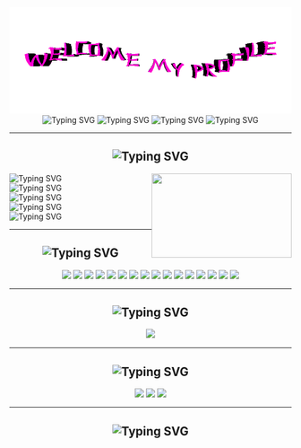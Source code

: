 <body>
<div align="center">
	<img src="1.gif">
</div>
<div align="center">
	<a><img src="https://readme-typing-svg.demolab.com?font=Fira+Code&size=16&duration=1500&color=F700B8&repeat=false&random=false&width=435&height=27&lines=%F0%9D%92%9C%F0%9D%93%83%F0%9D%92%B9+%F0%9D%92%B6%F0%9D%93%89+%F0%9D%93%89%F0%9D%92%BD%F0%9D%91%92+%F0%9D%92%BB%F0%9D%92%B6%F0%9D%92%B8%F0%9D%93%89%F0%9D%91%9C%F0%9D%93%87%F0%9D%93%8E+%F0%9D%91%9C%F0%9D%93%87+%F0%9D%92%BE%F0%9D%93%83+%F0%9D%93%85%F0%9D%93%8A%F0%9D%92%B7%F0%9D%93%88%2C+%F0%9D%93%81%F0%9D%92%B6%F0%9D%93%8A%F0%9D%91%94%F0%9D%92%BD%F0%9D%93%89%F0%9D%91%92%F0%9D%93%87+%F0%9D%92%BE%F0%9D%93%83+%F0%9D%93%89%F0%9D%92%BD%F0%9D%91%92+%F0%9D%92%B8%F0%9D%93%81%F0%9D%91%9C%F0%9D%93%8A%F0%9D%92%B9%F0%9D%93%88" alt="Typing SVG" /></a>
	<a><img src="https://readme-typing-svg.demolab.com?font=Fira+Code&size=16&duration=2000&color=F700B8&repeat=false&random=false&width=520&height=27&lines=%F0%9D%92%AF%F0%9D%91%9C+%F0%9D%92%B7%F0%9D%91%92+%F0%9D%91%92%F0%9D%92%B8%F0%9D%92%BD%F0%9D%91%9C%F0%9D%91%92%F0%9D%92%B9+%F0%9D%92%BE%F0%9D%93%83%F0%9D%93%89%F0%9D%91%9C+%F0%9D%92%B7%F0%9D%91%9C%F0%9D%93%8D%F0%9D%91%92%F0%9D%93%88+%F0%9D%92%BB%F0%9D%93%87%F0%9D%91%9C%F0%9D%93%82+%F0%9D%93%8A%F0%9D%93%83%F0%9D%92%B9%F0%9D%91%92%F0%9D%93%87+%F0%9D%93%89%F0%9D%92%BD%F0%9D%91%92+%F0%9D%92%BD%F0%9D%93%8A%F0%9D%93%82%F0%9D%92%B6%F0%9D%93%83+%F0%9D%93%8C%F0%9D%91%9C%F0%9D%93%87%F0%9D%93%81%F0%9D%92%B9" alt="Typing SVG" /></a>
	<a><img src="https://readme-typing-svg.demolab.com?font=Fira+Code&size=16&duration=2500&color=F700B8&repeat=false&random=false&width=435&height=27&lines=%F0%9D%91%80%F0%9D%91%9C%F0%9D%93%81%F0%9D%92%B9+%F0%9D%91%9C%F0%9D%93%83+%F0%9D%93%89%F0%9D%92%BD%F0%9D%91%92+%F0%9D%93%89%F0%9D%93%87%F0%9D%92%B6%F0%9D%93%88%F0%9D%92%BD+%F0%9D%91%9C%F0%9D%92%BB+%F0%9D%93%8A%F0%9D%93%83%F0%9D%92%B9%F0%9D%91%92%F0%9D%93%87%F0%9D%91%94%F0%9D%93%87%F0%9D%91%9C%F0%9D%93%8A%F0%9D%93%83%F0%9D%92%B9+%F0%9D%93%87%F0%9D%92%B6%F0%9D%93%85" alt="Typing SVG" /></a>
	<a><img src="https://readme-typing-svg.demolab.com?font=Fira+Code&size=16&duration=3000&color=F700B8&repeat=false&random=false&width=450&height=27&lines=%F0%9D%92%9C%F0%9D%93%85%F0%9D%93%85%F0%9D%93%87%F0%9D%91%9C%F0%9D%92%B6%F0%9D%92%B8%F0%9D%92%BD%F0%9D%92%BE%F0%9D%93%83%F0%9D%91%94+%F0%9D%93%81%F0%9D%92%BE%F0%9D%93%80%F0%9D%91%92+%F0%9D%93%89%F0%9D%92%BD%F0%9D%91%92+%F0%9D%93%82%F0%9D%91%92%F0%9D%93%82%F0%9D%91%9C%F0%9D%93%87%F0%9D%92%BE%F0%9D%91%92%F0%9D%93%88+%F0%9D%91%9C%F0%9D%92%BB+%F0%9D%91%9C%F0%9D%93%8A%F0%9D%93%87+%F0%9D%93%88%F0%9D%93%8A%F0%9D%93%82%F0%9D%93%82%F0%9D%91%92%F0%9D%93%87" alt="Typing SVG" /></a>
</div>
<div>
	<hr>
	<h2 align="center"><a><img src="https://readme-typing-svg.demolab.com?font=Fira+Code&duration=2500&size=28&color=F700B8&repeat=false&random=false&width=205&height=40&lines=%F0%9D%92%9C%F0%9D%92%B7%F0%9D%91%9C%F0%9D%93%8A%F0%9D%93%89+%F0%9D%93%82%F0%9D%91%92" alt="Typing SVG" /></a></h2>
	<div align="center">
		<img width="250" height="150" src="https://media1.tenor.com/m/zrrOwE1vVQUAAAAC/%D0%B0%D0%B2%D1%82%D0%BE%D1%81%D1%82%D0%BE%D0%BF%D0%BE%D0%BC-%D0%BF%D0%BE-%D1%84%D0%B0%D0%B7%D0%B5-%D1%81%D0%BD%D0%B0-%D0%BA%D0%B8%D1%88%D0%BB%D0%B0%D0%BA.gif" align="right">
	</div>
	<a><img src="https://readme-typing-svg.demolab.com?font=Fira+Code&size=18&duration=1500&color=F700B8&repeat=false&random=false&width=140&height=27&lines=-+Name%3A+Ivan" alt="Typing SVG" /></a>
	<br>
	<a><img src="https://readme-typing-svg.demolab.com?font=Fira+Code&size=18&duration=2500&color=F700B8&repeat=false&random=false&height=27&lines=-+Loves%3A+APFS%2C+Keyboards%2C+Fresh+Ideas" alt="Typing SVG" /></a>
	<br>
	<a><img src="https://readme-typing-svg.demolab.com?font=Fira+Code&size=18&duration=1000&color=F700B8&repeat=false&random=false&width=230&height=27&lines=-+Gender%3A+He%2FHis%2FMale" alt="Typing SVG" /></a>
	<br>
	<a><img src="https://readme-typing-svg.demolab.com?font=Fira+Code&size=18&duration=1000&color=F700B8&repeat=false&random=false&width=460&height=27&lines=-+Hobbys%3A+Design%2C+Algrotihms%2C+Typing+Text" alt="Typing SVG" /></a>
	<br>
	<a><img src="https://readme-typing-svg.demolab.com?font=Fira+Code&size=18&duration=1000&color=F700B8&repeat=false&random=false&width=390&height=27&lines=-+Working%3A+InCase%2C+TechCrew%2C+Nexign" alt="Typing SVG" /></a>
</div>
<div>
	<hr>
	<h2 align="center"><a><img src="https://readme-typing-svg.demolab.com?font=Fira+Code&size=28&duration=2500&color=F700B8&repeat=false&random=false&width=185&height=40&lines=%F0%9D%92%A6%F0%9D%93%83%F0%9D%91%9C%F0%9D%93%8C%F0%9D%93%81%F0%9D%91%92%F0%9D%92%B9%F0%9D%91%94%F0%9D%91%92" alt="Typing SVG" /></a></h2>
	<div align="center">
		<img src="https://img.shields.io/badge/.net-violet.svg?&style=for-the-badge&logo=.net&logoColor=white"/>
		<img src="https://img.shields.io/badge/redis-violet.svg?&style=for-the-badge&logo=redis&logoColor=white"/>
		<img src="https://img.shields.io/badge/docker-violet.svg?&style=for-the-badge&logo=docker&logoColor=white"/>
		<img src="https://img.shields.io/badge/html-violet.svg?&style=for-the-badge&logo=html5&logoColor=white"/>
		<img src="https://img.shields.io/badge/css-violet.svg?&style=for-the-badge&logo=css3&logoColor=white"/>
		<img src="https://img.shields.io/badge/node.js-violet.svg?&style=for-the-badge&logo=node.js&logoColor=white"/>
		<img src="https://img.shields.io/badge/javascript-violet.svg?&style=for-the-badge&logo=javascript&logoColor=white"/>
		<img src="https://img.shields.io/badge/git-violet.svg?&style=for-the-badge&logo=git&logoColor=white"/>
		<img src="https://img.shields.io/badge/react-violet.svg?&style=for-the-badge&logo=react&logoColor=white"/>
		<img src="https://img.shields.io/badge/mongo-violet.svg?&style=for-the-badge&logo=mongodb&logoColor=white"/>
		<img src="https://img.shields.io/badge/pgsql-violet.svg?&style=for-the-badge&logo=postgresql&logoColor=white"/>
		<!-- <img src="https://img.shields.io/badge/mariadb-violet.svg?&style=for-the-badge&logo=mariadb&logoColor=white"/> -->
		<img src="https://img.shields.io/badge/rabbitmq-violet.svg?&style=for-the-badge&logo=rabbitmq&logoColor=white"/>
		<img src="https://img.shields.io/badge/mssql-violet.svg?&style=for-the-badge&logo=microsoftsqlserver&logoColor=white"/>
		<img src="https://img.shields.io/badge/webpack-violet.svg?&style=for-the-badge&logo=webpack&logoColor=white"/>
		<img src="https://img.shields.io/badge/nginx-violet.svg?&style=for-the-badge&logo=nginx&logoColor=white"/>
		<img src="https://img.shields.io/badge/angular-violet.svg?&style=for-the-badge&logo=angular&logoColor=white"/>
	</div>
</div>
<div>
	<hr>
	<h2 align="center"><a><img src="https://readme-typing-svg.demolab.com?font=Fira+Code&size=28&duration=2500&color=F700B8&repeat=false&random=false&width=185&height=40&lines=%F0%9D%92%9E%F0%9D%91%9C%F0%9D%93%83%F0%9D%93%89%F0%9D%92%B6%F0%9D%92%B8%F0%9D%93%89+%F0%9D%91%80%F0%9D%91%92" alt="Typing SVG" /></a></h2>
	<div align="center">
		<a href="https://t.me/in_case_offers">
			<img src="https://img.shields.io/badge/telegram-violet.svg?&style=for-the-badge&logo=telegram&logoColor=white"/>
		</a>
	</div>
</div>
<div>
	<hr>
	<h2 align="center"><a><img src="https://readme-typing-svg.demolab.com?font=Fira+Code&size=28&duration=2500&color=F700B8&repeat=false&random=false&width=155&height=40&lines=%F0%9D%92%AE%F0%9D%93%89%F0%9D%92%B6%F0%9D%93%89%F0%9D%92%BE%F0%9D%93%88%F0%9D%93%89%F0%9D%92%BE%F0%9D%92%B8" alt="Typing SVG" /></a></h2>
	<div align="center">
		<img src="https://github-profile-summary-cards.vercel.app/api/cards/profile-details?username=Ferbray&theme=jolly">
		<img src="https://github-profile-summary-cards.vercel.app/api/cards/stats?username=Ferbray&theme=jolly">
		<img src="https://github-profile-summary-cards.vercel.app/api/cards/productive-time?username=Ferbray&theme=jolly&utcOffset=8">
	</div>
</div>
<div>
	<hr>
	<h2 align="center"><a><img src="https://readme-typing-svg.demolab.com?font=Fira+Code&size=28&duration=2500&color=F700B8&repeat=false&random=false&width=325&height=40&lines=%F0%9D%92%AF%F0%9D%92%BD%F0%9D%92%B6%F0%9D%93%83%F0%9D%93%80+%F0%9D%92%BB%F0%9D%91%9C%F0%9D%93%87+%F0%9D%93%87%F0%9D%91%92%F0%9D%92%B6%F0%9D%92%B9%F0%9D%92%BE%F0%9D%93%83%F0%9D%91%94!" alt="Typing SVG" /></a></h2>
</div>
</body>
